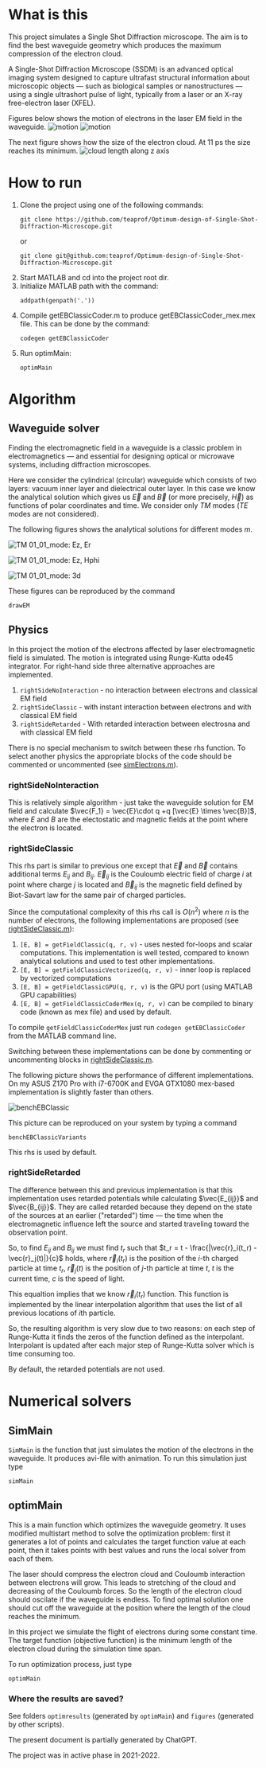 # What is this

This project simulates a Single Shot Diffraction microscope. The aim is to 
find the best waveguide geometry which produces the maximum compression of the electron cloud.


A Single-Shot Diffraction Microscope (SSDM) is an advanced optical imaging system 
designed to capture ultrafast structural information about microscopic objects — 
such as biological samples or nanostructures — using a single ultrashort 
pulse of light, typically from a laser or an X-ray free-electron laser (XFEL).

Figures below shows the motion of electrons in the laser EM field in the waveguide.
![motion](docs/Fig01_compressed.gif)
![motion](docs/Fig04_compressed.gif)

The next figure shows how the size of the electron cloud. At 11 ps the size reaches
its minimum.
![cloud length along z axis](docs/cloud_diamz.png)



# How to run

1. Clone the project using one of the following commands:
    ```
    git clone https://github.com/teaprof/Optimum-design-of-Single-Shot-Diffraction-Microscope.git
    ```
    or
    ```
    git clone git@github.com:teaprof/Optimum-design-of-Single-Shot-Diffraction-Microscope.git
    ```
2. Start MATLAB and cd into the project root dir.
3. Initialize MATLAB path with the command:
    ```
    addpath(genpath('.'))
    ```
4. Compile getEBClassicCoder.m to produce getEBClassicCoder_mex.mex file. This can be done by the command:
    ```
    codegen getEBClassicCoder
    ```
5. Run optimMain:
    ```
    optimMain
    ```

# Algorithm

## Waveguide solver

Finding the electromagnetic field in a waveguide is a classic problem in electromagnetics — 
and essential for designing optical or microwave systems, including diffraction microscopes.

Here we consider the cylindrical (circular) waveguide which consists of two layers: vacuum inner layer and dielectrical outer layer.
In this case we know the analytical solution which gives us $\vec{E}$ and $\vec{B}$ (or more precisely, $\vec{H}$) as functions
of polar coordinates and time. We consider only $TM$ modes ($TE$ modes are not considered).

The following figures shows the analytical solutions for different modes $m$.

![TM 01_01_mode: Ez, Er](figures/TM_00_01_mode_EzEr.png)

![TM 01_01_mode: Ez, Hphi](figures/TM_00_01_mode_EzHphi.png)

![TM 01_01_mode: 3d](figures/TM_00_01_mode_3d.png)

These figures can be reproduced by the command 
```
drawEM
```


## Physics

In this project the motion of the electrons affected by laser electromagnetic
field is simulated. The motion is integrated using Runge-Kutta ode45 integrator.
For right-hand side three alternative approaches are implemented.

1. `rightSideNoInteraction` - no interaction between electrons and classical EM field
2. `rightSideClassic` - with instant interaction between electrons and with classical EM field
3. `rightSideRetarded` - With retarded interaction between electrosna and with classical EM field

There is no special mechanism to switch between these rhs function. To select another physics
the appropriate blocks of the code should be commented or uncommented (see [simElectrons.m](./dynamics/sumElectrons.m)).


### rightSideNoInteraction
This is relatively simple algorithm - just take the waveguide solution for EM field and calculate 
$\vec{F_1} = \vec{E}\cdot q +q [\vec{E} \times \vec{B}]$,
where $E$ and $B$ are the electostatic and magnetic fields at the point where the electron is located.


### rightSideClassic

This rhs part is similar to previous one except that $\vec{E}$ and $\vec{B}$ contains additional terms $E_{ij}$ and $B_{ij}$. $\vec{E}_{ij}$ is the Couloumb electric field of charge $i$
at point where charge $j$ is located and $\vec{B}_{ij}$ is the magnetic field defined by Biot-Savart law for the same pair of charged particles.


Since the computational complexity of this rhs call is $O(n^2)$ where $n$ is the number of electrons, the following implementations
are proposed (see [rightSideClassic.m](./dynamics/rightSide/rightSideClassic.m)):
1. `[E, B] = getFieldClassic(q, r, v)` - uses nested for-loops and scalar computations. This implementation is well tested, compared to known analytical solutions and used
    to test other implementations.
2. `[E, B] = getFieldClassicVectorized(q, r, v)` - inner loop is replaced by vectorized computations
3. `[E, B] = getFieldClassicGPU(q, r, v)` is the GPU port (using MATLAB GPU capabilities)
4. `[E, B] = getFieldClassicCoderMex(q, r, v)` can be compiled to binary code (known as mex file) and used by default.

To compile `getFieldClassicCoderMex` just run `codegen getEBClassicCoder` from the MATLAB command line.

Switching between these implementations can be done by commenting or uncommenting blocks in [rightSideClassic.m](./dynamics/rightSide/rightSideClassic.m).

The following picture shows the performance of different implementations. On my ASUS Z170 Pro with i7-6700K and EVGA GTX1080 mex-based implementation
is slightly faster than others.

![benchEBClassic](./figures/benchEBclassic.png)

This picture can be reproduced on your system by typing a command
````
benchEBClassicVariants
````
This rhs is used by default.

### rightSideRetarded

The difference between this and previous implementation is that this implementation uses retarded potentials while calculating $\vec{E_{ij}}$ and $\vec{B_{ij}}$.
They are called retarded because they depend on the state of the sources at an earlier ("retarded") time — the time when the electromagnetic influence left the source and started traveling toward the observation point.

So, to find $E_{ij}$ and $B_{ij}$ we must find $t_r$ such that $t_r = t - \frac{|\vec{r}_i(t_r) - \vec{r}_j(t)|}{c}$ holds, where $\vec{r}_i(t_r)$ is the position of the $i$-th charged
particle at time $t_r$, $\vec{r}_j(t)$ is the position of $j$-th particle at time $t$, $t$ is the current time, $c$ is the speed of light.

This equaltion implies that we know $\vec{r}_i(t_r)$ function. This function is implemented by the linear interpolation algorithm that uses the list of all
previous locations of $i$th particle.

So, the resulting algorithm is very slow due to two reasons: on each step of Runge-Kutta it finds the zeros of the function defined as the interpolant. Interpolant
is updated after each major step of Runge-Kutta solver which is time consuming too.

By default, the retarded potentials are not used.


# Numerical solvers

## SimMain

`SimMain` is the function that just simulates the motion of the electrons in the waveguide. It produces avi-file with animation. To run this simulation just type
```
simMain
```

## optimMain

This is a main function which optimizes the waveguide geometry. It uses modified multistart method to solve the optimization problem: first it generates a lot of
points and calculates the target function value at each point, then it takes points with best values and runs the local solver from each of them.

The laser should compress the electron cloud and Couloumb interaction between electrons will grow. This leads to stretching of the cloud and decreasing
of the Couloumb forces. So the length of the electron cloud should oscilate if the waveguide is endless. To find optimal solution one should cut off the
waveguide at the position where the length of the cloud reaches the minimum. 

In this project we simulate the flight of electrons during some constant time. The target function (objective function) is the minimum length
of the electron cloud during the simulation time span.

To run optimization process, just type
```
optimMain
```


### Where the results are saved?

See folders `optimresults` (generated by `optimMain`) and `figures` (generated by other scripts).


The present document is partially generated by ChatGPT.

The project was in active phase in 2021-2022.
